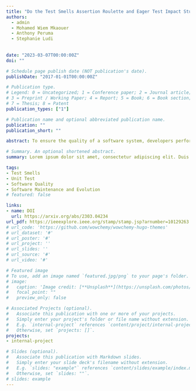 ```yaml
---
title: "Do the Test Smells Assertion Roulette and Eager Test Impact Students' Troubleshooting and Debugging Capabilities?"
authors:
  - admin
  - Mohamed Wiem Mkaouer
  - Anthony Peruma
  - Stephanie Ludi
  
  
date: "2023-03-07T00:00:00Z"
doi: ""

# Schedule page publish date (NOT publication's date).
publishDate: "2017-01-01T00:00:00Z"

# Publication type.
# Legend: 0 = Uncategorized; 1 = Conference paper; 2 = Journal article;
# 3 = Preprint / Working Paper; 4 = Report; 5 = Book; 6 = Book section;
# 7 = Thesis; 8 = Patent
publication_types: ["1"]

# Publication name and optional abbreviated publication name.
publication: ""
publication_short: ""

abstract: To ensure the quality of a software system, developers perform an activity known as unit testing, where they write code (known as test cases) that verifies the individual software units that make up the system. Like production code, test cases are subject to bad programming practices, known as test smells, that hurt maintenance activities. An essential part of most maintenance activities is program comprehension which involves developers reading the code to understand its behavior to fix issues or update features. In this study, we conduct a controlled experiment with 96 undergraduate computer science students to investigate the impact of two common types of test smells, namely Assertion Roulette and Eager Test, on a student's ability to debug and troubleshoot test case failures. Our findings show that students take longer to correct errors in production code when smells are present in their associated test cases, especially Assertion Roulette. We envision our findings supporting academia in better equipping students with the knowledge and resources in writing and maintaining high-quality test cases. Our experimental materials are available online https://wajdialjedaani.github.io/testsmellstd/

# Summary. An optional shortened abstract.
summary: Lorem ipsum dolor sit amet, consectetur adipiscing elit. Duis posuere tellus ac convallis placerat. Proin tincidunt magna sed ex sollicitudin condimentum.

tags:
- Test Smells
- Unit Test
- Software Quality
- Software Maintenance and Evolution
# featured: false

links:
- name: DOI
  url: https://arxiv.org/abs/2303.04234
url_pdf: https://ieeexplore.ieee.org/stamp/stamp.jsp?arnumber=10129263
# url_code: 'https://github.com/wowchemy/wowchemy-hugo-themes'
# url_dataset: '#'
# url_poster: '#'
# url_project: ''
# url_slides: ''
# url_source: '#'
# url_video: '#'

# Featured image
# To use, add an image named `featured.jpg/png` to your page's folder. 
# image:
#   caption: 'Image credit: [**Unsplash**](https://unsplash.com/photos/s9CC2SKySJM)'
#   focal_point: ""
#   preview_only: false

# Associated Projects (optional).
#   Associate this publication with one or more of your projects.
#   Simply enter your project's folder or file name without extension.
#   E.g. `internal-project` references `content/project/internal-project/index.md`.
#   Otherwise, set `projects: []`.
projects:
- internal-project

# Slides (optional).
#   Associate this publication with Markdown slides.
#   Simply enter your slide deck's filename without extension.
#   E.g. `slides: "example"` references `content/slides/example/index.md`.
#   Otherwise, set `slides: ""`.
# slides: example
---
```


<!-- {{% callout note %}}
Create your slides in Markdown - click the *Slides* button to check out the example.
{{% /callout %}}

Supplementary notes can be added here, including [code, math, and images](https://wowchemy.com/docs/writing-markdown-latex/). -->
